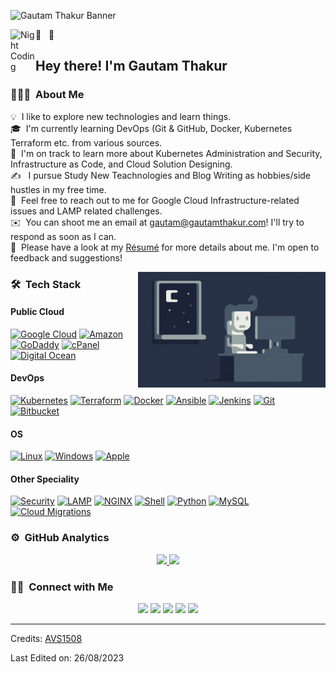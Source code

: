 ![Gautam Thakur Banner](https://storage.googleapis.com/gautamthakur-resume/gautam-thakur.jpg)

👋 &nbsp; 👋 &nbsp; <img alt="Night Coding" src="./assets/Hand%20Wave.gif" width='40' align="left"/><h2>Hey there! I'm Gautam Thakur</h2>

<!-- ## 👋 &nbsp;Hey there! I'm Gautam Thakur -->

### 👨🏻‍💻 &nbsp;About Me

💡 &nbsp;I like to explore new technologies and learn things.\
🎓 &nbsp;I'm currently learning DevOps (Git & GitHub, Docker, Kubernetes Terraform etc. from various sources.\
🌱 &nbsp;I'm on track to learn more about Kubernetes Administration and Security, Infrastructure as Code, and Cloud Solution Designing.\
✍️ &nbsp; I pursue Study New Teachnologies and Blog Writing as hobbies/side hustles in my free time.\
💬 &nbsp;Feel free to reach out to me for Google Cloud Infrastructure-related issues and LAMP related challenges.\
✉️ &nbsp;You can shoot me an email at gautam@gautamthakur.com! I'll try to respond as soon as I can.\
📄 &nbsp;Please have a look at my [Résumé](https://storage.googleapis.com/gautamthakur-resume/Gautam-Thakur-Resume.pdf) for more details about me. I'm open to feedback and suggestions!

<img alt="Night Coding" src="https://raw.githubusercontent.com/AVS1508/AVS1508/master/assets/Night-Coding.gif" align="right"/>

### 🛠 &nbsp;Tech Stack

#### Public Cloud

[![Google Cloud](https://img.shields.io/badge/-GoogleCloud-black?style=flat&logo=googlecloud&link=https://github.com/GautamThakur83)](https://github.com/GautamThakur83) 
[![Amazon](https://img.shields.io/badge/-Amazon-black?style=flat&logo=amazon&link=https://github.com/GautamThakur83)](https://github.com/GautamThakur83)
[![GoDaddy](https://img.shields.io/badge/-GoDaddy-black?style=flat&logo=godaddy&link=https://github.com/GautamThakur83)](https://github.com/GautamThakur83) 
[![cPanel](https://img.shields.io/badge/-cPanel-black?style=flat&logo=cpanel&link=https://github.com/GautamThakur83)](https://github.com/GautamThakur83) 
[![Digital Ocean](https://img.shields.io/badge/-DigitalOcean-black?style=flat&logo=digitalocean&link=https://github.com/GautamThakur83)](https://github.com/GautamThakur83) 

#### DevOps 
[![Kubernetes](https://img.shields.io/badge/-Kubernetes-black?style=flat&logo=kubernetes&link=https://github.com/GautamThakur83)](https://github.com/GautamThakur83) 
[![Terraform](https://img.shields.io/badge/-Terraform-black?style=flat&logo=terraform&link=https://github.com/GautamThakur83)](https://github.com/GautamThakur83)
[![Docker](https://img.shields.io/badge/-Docker-black?style=flat&logo=docker&link=https://github.com/GautamThakur83)](https://github.com/GautamThakur83)
[![Ansible](https://img.shields.io/badge/-Ansible-black?style=flat&logo=ansible&link=https://github.com/GautamThakur83)](https://github.com/GautamThakur83) 
[![Jenkins](https://img.shields.io/badge/-Jenkins-black?style=flat&logo=jenkins&link=https://github.com/GautamThakur83)](https://github.com/GautamThakur83)
[![Git](https://img.shields.io/badge/-Git-black?style=flat&logo=git&link=https://github.com/GautamThakur83)](https://github.com/GautamThakur83) 
[![Bitbucket](https://img.shields.io/badge/-Bitbucket-blue?style=flat&logo=bitbucket&link=https://github.com/GautamThakur83)](https://github.com/GautamThakur83)

#### OS

[![Linux](https://img.shields.io/badge/-Linux-black?style=flat&logo=linux&link=https://github.com/GautamThakur83)](https://github.com/GautamThakur83) 
[![Windows](https://img.shields.io/badge/-Windows-blue?style=flat&logo=windows&link=https://github.com/GautamThakur83)](https://github.com/GautamThakur83)
[![Apple](https://img.shields.io/badge/-Apple-blue?style=flat&logo=apple&link=https://github.com/GautamThakur83)](https://github.com/GautamThakur83)

#### Other Speciality
[![Security](https://img.shields.io/badge/-Security-blue?style=flat&logo=cloudsecurity&link=https://github.com/GautamThakur83)](https://github.com/GautamThakur83)
[![LAMP](https://img.shields.io/badge/-LAMP-black?style=flat&logo=apache&link=https://github.com/GautamThakur83)](https://github.com/GautamThakur83)
[![NGINX](https://img.shields.io/badge/-Nginx-black?style=flat&logo=nginx&link=https://github.com/GautamThakur83)](https://github.com/GautamThakur83)
[![Shell](https://img.shields.io/badge/-Shell-black?style=flat&logo=shell&link=https://github.com/GautamThakur83)](https://github.com/GautamThakur83)
[![Python](https://img.shields.io/badge/-Python-black?style=flat&logo=python&link=https://github.com/GautamThakur83)](https://github.com/GautamThakur83)
[![MySQL](https://img.shields.io/badge/-MySQL-black?style=flat&logo=mysql&link=https://github.com/GautamThakur83)](https://github.com/GautamThakur83)
[![Cloud Migrations](https://img.shields.io/badge/-Migration-black?style=flat&logo=migration&link=https://github.com/GautamThakur83)](https://github.com/GautamThakur83) 


### ⚙️ &nbsp;GitHub Analytics

<p align="center">
<a href="https://github.com/GautamThakur83">
  <img height="180em" src="https://github-readme-stats-eight-theta.vercel.app/api?username=GautamThakur83&show_icons=true&theme=algolia&include_all_commits=true&count_private=true"/>
  <img height="180em" src="https://github-readme-stats-eight-theta.vercel.app/api/top-langs/?username=GautamThakur83&layout=compact&langs_count=8&theme=algolia"/>
</a>
</p>

### 🤝🏻 &nbsp;Connect with Me

<p align="center">
<a href="https://gautamthakur.com"><img src="https://img.shields.io/badge/-gautamthakur.com-3423A6?style=flat&logo=Google-Chrome&logoColor=white"/></a>
<a href="https://www.linkedin.com/in/gautamthakur1983/"><img src="https://img.shields.io/badge/-gautamthakur1983-0077B5?style=flat&logo=Linkedin&logoColor=white"/></a>
<a href="mailto:gautam@gautamthakur.com"><img src="https://img.shields.io/badge/-gautam@gautamthakur.com-D14836?style=flat&logo=Gmail&logoColor=white"/></a>
<a href="https://instagram.com/gautamthakur"><img src="https://img.shields.io/badge/-@gautamthakur-E4405F?style=flat&logo=Instagram&logoColor=white"/></a>
<a href="https://facebook.com/gautamthakur786"><img src="https://img.shields.io/badge/-@gautamthakur786-1877F2?style=flat&logo=Facebook&logoColor=white"/></a>
</p>

-----
Credits: [AVS1508](https://github.com/GautamThakur83)

Last Edited on: 26/08/2023
